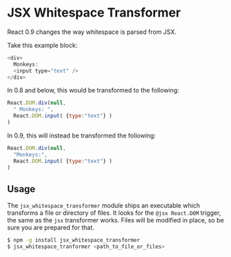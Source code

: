 # JSX Whitespace Transformer

React 0.9 changes the way whitespace is parsed from JSX.

Take this example block:

```js
<div>
  Monkeys:
  <input type="text" />
</div>
```

In 0.8 and below, this would be transformed to the following:

```js
React.DOM.div(null,
  " Monkeys: ",
  React.DOM.input( {type:"text"} )
)
```

In 0.9, this will instead be transformed the following:

```js
React.DOM.div(null,
  "Monkeys:",
  React.DOM.input( {type:"text"} )
)
```


## Usage

The `jsx_whitespace_transformer` module ships an executable which transforms a file or directory of files. It looks for the `@jsx React.DOM` trigger, the same as the `jsx` transformer works. Files will be modified in place, so be sure you are prepared for that.

```sh
$ npm -g install jsx_whitespace_transformer
$ jsx_whitespace_tranformer <path_to_file_or_files>
```
